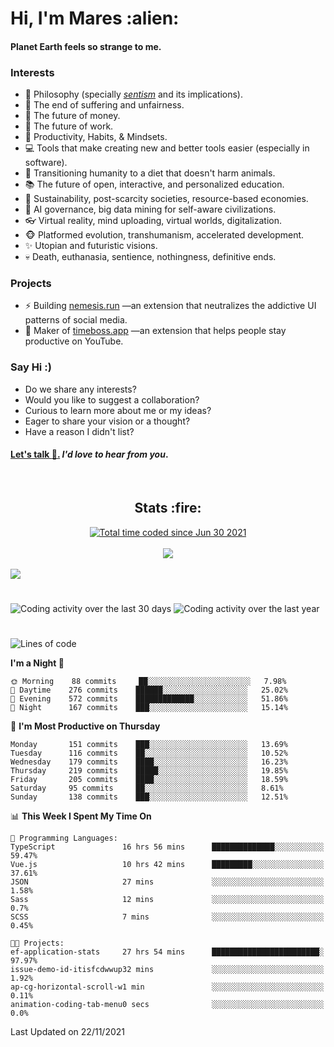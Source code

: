 <h1>Hi, I'm Mares :alien:</h1>

#### Planet Earth feels so strange to me.

### **Interests**

- 🌊 Philosophy (specially [_sentism_][sentismmedium] and its implications).
- 🎯 The end of suffering and unfairness.
- 💸 The future of money.
- 💼 The future of work.
- 🧠 Productivity, Habits, & Mindsets.
- 💻 Tools that make creating new and better tools easier (especially in software).
- 🥗 Transitioning humanity to a diet that doesn't harm animals.
- 📚 The future of open, interactive, and personalized education.
- 🌱 Sustainability, post-scarcity societies, resource-based economies.
- 🤖 AI governance, big data mining for self-aware civilizations.
- 👓 Virtual reality, mind uploading, virtual worlds, digitalization.
- 🐵 Platformed evolution, transhumanism, accelerated development.
- ✨ Utopian and futuristic visions.
- 💀 Death, euthanasia, sentience, nothingness, definitive ends.


### **Projects**

- ⚡ Building [nemesis.run](https://nemesis.run) —an extension that neutralizes the addictive UI patterns of social media.
- 💎 Maker of [timeboss.app](https://timeboss.app) —an extension that helps people stay productive on YouTube.


### **Say Hi :)**

- Do we share any interests?
- Would you like to suggest a collaboration?
- Curious to learn more about me or my ideas?
- Eager to share your vision or a thought?
- Have a reason I didn't list?

#### [Let's talk :wave:.](mailto:mareszhar@gmail.com) _I'd love to hear from you_.

[sentismmedium]: https://medium.com/@mareszhar/born-a-prisoner-a-reflection-about-life-its-struggles-and-a-plan-to-escape-d8566ce9b026

<br>

<h2 align="center">Stats :fire:</h2>

<div align="center">
  <a href="https://wakatime.com/@cfdc0e0d-4860-4b62-9ff0-cb659185525e">
    <img src="https://wakatime.com/badge/user/cfdc0e0d-4860-4b62-9ff0-cb659185525e.svg" alt="Total time coded since Jun 30 2021" />
  </a>
</div>

<br>

<div align="center">
  <img src="https://github-readme-streak-stats.herokuapp.com?user=mareszhar&theme=black-ice&hide_border=true&stroke=FFFFFF15&ring=DF8FFE&fire=DF8FFE&currStreakLabel=DF8FFE&background=1A232A&currStreakNum=86FFAB&dates=B1AAB3FF">
</div>

<!-- Add or remove this: &dates=B1AAB3FF at the end of the streak stats URL if they get bugged and aren't updating -->

<br>

<img src="https://activity-graph.herokuapp.com/graph?username=mareszhar&theme=nord&bg_color=00000000&color=979797&line=DF8FFE&point=00000000&area=true&hide_border=true">

<br>

<h1></h1>

<img src="https://wakatime.com/share/@mares/5df0ff02-9c79-41b4-b540-51dc9c65a57b.svg" alt="Coding activity over the last 30 days" />
<img src="https://wakatime.com/share/@mares/ea89ba71-f374-40af-930c-e0655909fe37.svg" alt="Coding activity over the last year" />

<h1></h1>

<!--START_SECTION:waka-->
![Lines of code](https://img.shields.io/badge/From%20Hello%20World%20I%27ve%20Written-171650%20lines%20of%20code-blue)

**I'm a Night 🦉** 

```text
🌞 Morning    88 commits     ██░░░░░░░░░░░░░░░░░░░░░░░   7.98% 
🌆 Daytime    276 commits    ██████░░░░░░░░░░░░░░░░░░░   25.02% 
🌃 Evening    572 commits    █████████████░░░░░░░░░░░░   51.86% 
🌙 Night      167 commits    ███░░░░░░░░░░░░░░░░░░░░░░   15.14%

```
📅 **I'm Most Productive on Thursday** 

```text
Monday       151 commits    ███░░░░░░░░░░░░░░░░░░░░░░   13.69% 
Tuesday      116 commits    ██░░░░░░░░░░░░░░░░░░░░░░░   10.52% 
Wednesday    179 commits    ████░░░░░░░░░░░░░░░░░░░░░   16.23% 
Thursday     219 commits    █████░░░░░░░░░░░░░░░░░░░░   19.85% 
Friday       205 commits    ████░░░░░░░░░░░░░░░░░░░░░   18.59% 
Saturday     95 commits     ██░░░░░░░░░░░░░░░░░░░░░░░   8.61% 
Sunday       138 commits    ███░░░░░░░░░░░░░░░░░░░░░░   12.51%

```


📊 **This Week I Spent My Time On** 

```text
💬 Programming Languages: 
TypeScript               16 hrs 56 mins      ██████████████░░░░░░░░░░░   59.47% 
Vue.js                   10 hrs 42 mins      █████████░░░░░░░░░░░░░░░░   37.61% 
JSON                     27 mins             ░░░░░░░░░░░░░░░░░░░░░░░░░   1.58% 
Sass                     12 mins             ░░░░░░░░░░░░░░░░░░░░░░░░░   0.7% 
SCSS                     7 mins              ░░░░░░░░░░░░░░░░░░░░░░░░░   0.45%

🐱‍💻 Projects: 
ef-application-stats     27 hrs 54 mins      ████████████████████████░   97.97% 
issue-demo-id-itisfcdwwup32 mins             ░░░░░░░░░░░░░░░░░░░░░░░░░   1.92% 
ap-cg-horizontal-scroll-w1 min               ░░░░░░░░░░░░░░░░░░░░░░░░░   0.11% 
animation-coding-tab-menu0 secs              ░░░░░░░░░░░░░░░░░░░░░░░░░   0.0%

```


 Last Updated on 22/11/2021
<!--END_SECTION:waka-->

